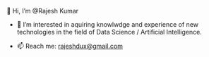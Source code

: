 👋 Hi, I’m @Rajesh Kumar
- 👀 I’m interested in aquiring knowlwdge and experience of new technologies in the field of Data Science / Artificial Intelligence.

- 📫 Reach me: rajeshdux@gmail.com

